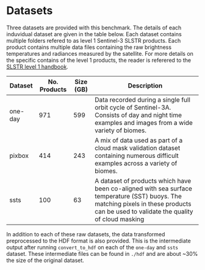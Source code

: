 # Datasets

Three datasets are provided with this benchmark. The details of each induvidual dataset are given in the table below. Each dataset contains multiple folders refered to as level 1 Sentinel-3 SLSTR products. Each product contains multiple data files containing the raw brightness temperatures and radiances measured by the satellite. For more details on the specific contains of the level 1 products, the reader is referered to the [SLSTR level 1 handbook](https://sentinel.esa.int/documents/247904/1872792/Sentinel-3-SLSTR-Product-Data-Format-Specification-Level-1).


| Dataset | No. Products | Size (GB) | Description                                                                                                                                      |
|---------|--------------|-----------|--------------------------------------------------------------------------------------------------------------------------------------------------|
| one-day | 971          | 599       | Data recorded during a single full orbit cycle of Sentinel-3A. Consists of day and night time examples and images from a wide variety of biomes. |
| pixbox  | 414          | 243       | A mix of data used as part of a cloud mask validation dataset containing numerous difficult examples across a variety of biomes.                 |
| ssts    | 100          | 63        | A dataset of products which have been co-aligned with sea surface temperature (SST) buoys. The matching pixels in these products can be used to validate the quality of cloud masking |

In addition to each of these raw datasets, the data transformed preprocessed to the HDF format is also provided. This is the intermediate output after running `convert_to_hdf` on each of the `one-day` and `ssts` dataset. These intermediate files can be found in `./hdf` and are about ~30% the size of the original dataset.

